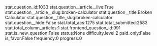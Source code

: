 stat.question_id:1033
stat.question__article__live:True
stat.question__article__slug:broken-calculator
stat.question__title:Broken Calculator
stat.question__title_slug:broken-calculator
stat.question__hide:False
stat.total_acs:1275
stat.total_submitted:2583
stat.total_column_articles:1
stat.frontend_question_id:991
stat.is_new_question:False
status:None
difficulty.level:2
paid_only:False
is_favor:False
frequency:0
progress:0
